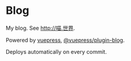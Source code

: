# Blog

My blog. See http://喵.世界.

Powered by [vuepress](https://vuepress.vuejs.org), [@vuepress/plugin-blog](https://vuepress-plugin-blog.ulivz.com).

Deploys automatically on every commit.
